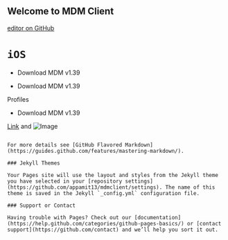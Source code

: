 ## Welcome to MDM Client

[editor on GitHub](https://github.com/appamit13/mdmclient/edit/master/index.md)

# `iOS`

- Download MDM v1.39

- Download MDM v1.39

Profiles
- Download MDM v1.39

[Link](url) and ![Image](src)
```

For more details see [GitHub Flavored Markdown](https://guides.github.com/features/mastering-markdown/).

### Jekyll Themes

Your Pages site will use the layout and styles from the Jekyll theme you have selected in your [repository settings](https://github.com/appamit13/mdmclient/settings). The name of this theme is saved in the Jekyll `_config.yml` configuration file.

### Support or Contact

Having trouble with Pages? Check out our [documentation](https://help.github.com/categories/github-pages-basics/) or [contact support](https://github.com/contact) and we’ll help you sort it out.
